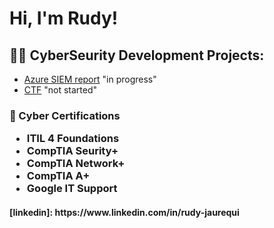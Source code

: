 <h1>Hi, I'm Rudy! 
  
<h2>👨‍💻 CyberSeurity Development Projects:</h2>

- [Azure SIEM report](https://github.com/RudyJaurequi/AzureSIEMReport) "in progress"
- [CTF](https://github.com/RudyJaurequi/CTF) "not started"

<h3> 📃 Cyber Certifications 
 
  - ITIL 4 Foundations
  - CompTIA Seurity+
  - CompTIA Network+
  - CompTIA A+
  - Google IT Support

<h4>[linkedin]: https://www.linkedin.com/in/rudy-jaurequi

<!--
**RudyJaurequi** is a ✨ _special_ ✨ repository because its `README.md` (this file) appears on your GitHub profile.

Here are some ideas to get you started:

- 🔭 I’m currently working on ...
- 🌱 I’m currently learning ...
- 👯 I’m looking to collaborate on ...
- 🤔 I’m looking for help with ...
- 💬 Ask me about ...
- 📫 How to reach me: ...
- 😄 Pronouns: ...
- ⚡ Fun fact: ...
-->
